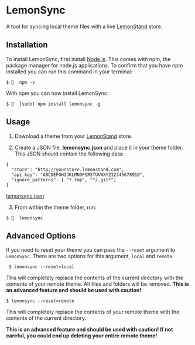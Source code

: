 # LemonSync
A tool for syncing local theme files with a live [LemonStand](https://lemonstand.com/) store.

## Installation

To install LemonSync, first install [Node.js](https://nodejs.org/en/). This comes with npm, the package manager for node.js applications. To confirm that you have npm installed you can run this command in your terminal:

```
$ 🍋  npm -v
```

With npm you can now install LemonSync:
```
$ 🍋  [sudo] npm install lemonsync -g
```

## Usage

1. Download a theme from your [LemonStand](https://lemonstand.com/) store. 

2. Create a JSON file, **lemonsync.json** and place it in your theme folder. This JSON should contain the following data:

```
{
  "store": "http://yourstore.lemonstand.com",
  "api_key": "ABCDEFGHIJKLMNOPQRSTUVWXYZ12345678910",
  "ignore_patterns": [ "*.tmp", "*/.git*"]
}
```

[lemonsync.json](https://raw.githubusercontent.com/tomcornall/lemonsync-js/master/lemonsync.json)

3. From within the theme folder, run:

```
$ 🍋  lemonsync
```

## Advanced Options


If you need to reset your theme you can pass the `--reset` argument to `LemonSync`. There are two
options for this argument, `local` and `remote`.

```
 $ lemonsync --reset=local
```

This will completely replace the contents of the current directory with the contents of your remote theme. All files and folders will be removed. **This is an advanced feature and should be used with caution!**

```
$ lemonsync --reset=remote
```

This will completely replace the contents of your remote theme with the contents of the current directory.

**This is an advanced feature and should be used with caution! If not careful, you could end up deleting your entire remote theme!**
